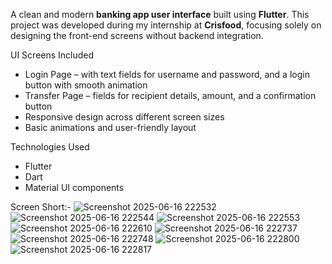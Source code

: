 A clean and modern **banking app user interface** built using **Flutter**. This project was developed during my internship at **Crisfood**, focusing solely on designing the front-end screens without backend integration.

 UI Screens Included

- Login Page – with text fields for username and password, and a login button with smooth animation
- Transfer Page – fields for recipient details, amount, and a confirmation button
- Responsive design across different screen sizes
- Basic animations and user-friendly layout

Technologies Used

- Flutter
- Dart
- Material UI components

Screen Short:-
![Screenshot 2025-06-16 222532](https://github.com/user-attachments/assets/6d4994bc-b790-4c8c-9f7d-30ec6fda338f)
![Screenshot 2025-06-16 222544](https://github.com/user-attachments/assets/9819d170-20de-43d5-a084-cf1400ee3e0c)
![Screenshot 2025-06-16 222553](https://github.com/user-attachments/assets/5a333ebb-2df3-4d8b-b0e3-8ed4dfc3329d)
![Screenshot 2025-06-16 222610](https://github.com/user-attachments/assets/5a79e8b0-c6f7-49fd-8dce-2ab99d5f073b)
![Screenshot 2025-06-16 222737](https://github.com/user-attachments/assets/eade0fc6-5053-4f36-964f-feb6d3da01d9)
![Screenshot 2025-06-16 222748](https://github.com/user-attachments/assets/97386917-5ec8-415d-ab68-5be5db124e58)
![Screenshot 2025-06-16 222800](https://github.com/user-attachments/assets/0972f2d9-6418-438c-8075-e215a4ec47af)
![Screenshot 2025-06-16 222817](https://github.com/user-attachments/assets/fef68bf3-97a9-46fd-82a0-6cec3f7d0c08)





